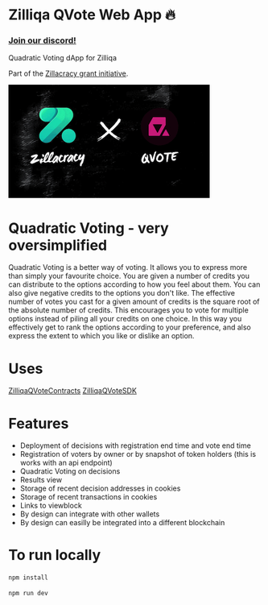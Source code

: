 # Zilliqa QVote Web App :fire:
### [Join our discord!](https://discord.gg/AWt6k9XhpT)

Quadratic Voting dApp for Zilliqa

Part of the [Zillacracy grant initiative](https://medium.com/zillacracy/2021-here-we-come-january-2021-zillacracy-blog-55552a4bd556).

![Zillacracy x QVote](images/zil_qvote.gif)

# Quadratic Voting - very oversimplified

Quadratic Voting is a better way of voting. It allows you to express more than simply your favourite choice. You are given a number of credits you can distribute to the options according to how you feel about them. You can also give negative credits to the options you don't like. The effective number of votes you cast for a given amount of credits is the square root of the absolute number of credits. This encourages you to vote for multiple options instead of piling all your credits on one choice. In this way you effectively get to rank the options according to your preference, and also express the extent to which you like or dislike an option.

# Uses
[ZilliqaQVoteContracts](https://github.com/QVote/ZilliqaQVoteContracts)
[ZilliqaQVoteSDK](https://github.com/QVote/ZilliqaQVoteSDK)

# Features
- Deployment of decisions with registration end time and vote end time
- Registration of voters by owner or by snapshot of token holders (this is works with an api endpoint)
- Quadratic Voting on decisions
- Results view
- Storage of recent decision addresses in cookies
- Storage of recent transactions in cookies
- Links to viewblock
- By design can integrate with other wallets
- By design can easilly be integrated into a different blockchain

# To run locally
```bash
npm install
```

```bash
npm run dev
```
